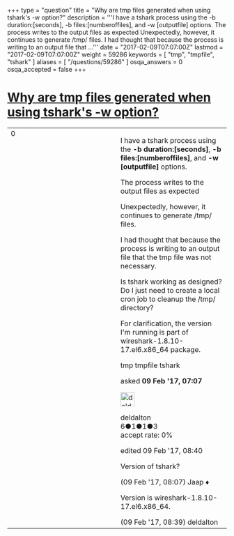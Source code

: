 +++
type = "question"
title = "Why are tmp files generated when using tshark&#x27;s -w option?"
description = '''I have a tshark process using the -b duration:[seconds], -b files:[numberoffiles], and -w [outputfile] options.  The process writes to the output files as expected  Unexpectedly, however, it continues to generate /tmp/ files.  I had thought that because the process is writing to an output file that ...'''
date = "2017-02-09T07:07:00Z"
lastmod = "2017-02-09T07:07:00Z"
weight = 59286
keywords = [ "tmp", "tmpfile", "tshark" ]
aliases = [ "/questions/59286" ]
osqa_answers = 0
osqa_accepted = false
+++

<div class="headNormal">

# [Why are tmp files generated when using tshark's -w option?](/questions/59286/why-are-tmp-files-generated-when-using-tsharks-w-option)

</div>

<div id="main-body">

<div id="askform">

<table id="question-table" style="width:100%;"><colgroup><col style="width: 50%" /><col style="width: 50%" /></colgroup><tbody><tr class="odd"><td style="width: 30px; vertical-align: top"><div class="vote-buttons"><div id="post-59286-score" class="post-score" title="current number of votes">0</div><div id="favorite-count" class="favorite-count"></div></div></td><td><div id="item-right"><div class="question-body"><p>I have a tshark process using the <strong>-b duration:[seconds]</strong>, <strong>-b files:[numberoffiles]</strong>, and <strong>-w [outputfile]</strong> options.</p><p>The process writes to the output files as expected</p><p>Unexpectedly, however, it continues to generate /tmp/ files.</p><p>I had thought that because the process is writing to an output file that the tmp file was not necessary.</p><p>Is tshark working as designed? Do I just need to create a local cron job to cleanup the /tmp/ directory?</p><p>For clarification, the version I'm running is part of wireshark-1.8.10-17.el6.x86_64 package.</p></div><div id="question-tags" class="tags-container tags">tmp tmpfile tshark</div><div id="question-controls" class="post-controls"></div><div class="post-update-info-container"><div class="post-update-info post-update-info-user"><p>asked <strong>09 Feb '17, 07:07</strong></p><img src="https://secure.gravatar.com/avatar/8254293c50f4995b29b0ff8746f465db?s=32&amp;d=identicon&amp;r=g" class="gravatar" width="32" height="32" alt="deldalton&#39;s gravatar image" /><p>deldalton<br />
<span class="score" title="6 reputation points">6</span><span title="1 badges"><span class="badge1">●</span><span class="badgecount">1</span></span><span title="1 badges"><span class="silver">●</span><span class="badgecount">1</span></span><span title="3 badges"><span class="bronze">●</span><span class="badgecount">3</span></span><br />
<span class="accept_rate" title="Rate of the user&#39;s accepted answers">accept rate:</span> <span title="deldalton has no accepted answers">0%</span></p></div><div class="post-update-info post-update-info-edited"><p>edited 09 Feb '17, 08:40</p></div></div><div id="comments-container-59286" class="comments-container"><span id="59294"></span><div id="comment-59294" class="comment"><div id="post-59294-score" class="comment-score"></div><div class="comment-text"><p>Version of tshark?</p></div><div id="comment-59294-info" class="comment-info"><span class="comment-age">(09 Feb '17, 08:07)</span> Jaap ♦</div></div><span id="59296"></span><div id="comment-59296" class="comment"><div id="post-59296-score" class="comment-score"></div><div class="comment-text"><p>Version is wireshark-1.8.10-17.el6.x86_64.</p></div><div id="comment-59296-info" class="comment-info"><span class="comment-age">(09 Feb '17, 08:39)</span> deldalton</div></div></div><div id="comment-tools-59286" class="comment-tools"></div><div class="clear"></div><div id="comment-59286-form-container" class="comment-form-container"></div><div class="clear"></div></div></td></tr></tbody></table>

</div>

</div>

